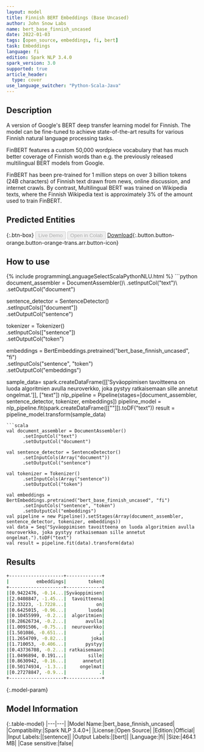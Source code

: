 ```yaml
---
layout: model
title: Finnish BERT Embeddings (Base Uncased)
author: John Snow Labs
name: bert_base_finnish_uncased
date: 2022-01-03
tags: [open_source, embeddings, fi, bert]
task: Embeddings
language: fi
edition: Spark NLP 3.4.0
spark_version: 3.0
supported: true
article_header:
  type: cover
use_language_switcher: "Python-Scala-Java"
---
```


## Description

A version of Google's BERT deep transfer learning model for Finnish. The model can be fine-tuned to achieve state-of-the-art results for various Finnish natural language processing tasks.

FinBERT features a custom 50,000 wordpiece vocabulary that has much better coverage of Finnish words than e.g. the previously released multilingual BERT models from Google.

FinBERT has been pre-trained for 1 million steps on over 3 billion tokens (24B characters) of Finnish text drawn from news, online discussion, and internet crawls. By contrast, Multilingual BERT was trained on Wikipedia texts, where the Finnish Wikipedia text is approximately 3% of the amount used to train FinBERT.

## Predicted Entities



{:.btn-box}
<button class="button button-orange" disabled>Live Demo</button>
<button class="button button-orange" disabled>Open in Colab</button>
[Download](https://s3.amazonaws.com/auxdata.johnsnowlabs.com/public/models/bert_base_finnish_uncased_fi_3.4.0_3.0_1641223281610.zip){:.button.button-orange.button-orange-trans.arr.button-icon}

## How to use



<div class="tabs-box" markdown="1">
{% include programmingLanguageSelectScalaPythonNLU.html %}
```python
document_assembler = DocumentAssembler()\
  .setInputCol("text")\
  .setOutputCol("document")

sentence_detector = SentenceDetector()\
  .setInputCols(["document"])\
  .setOutputCol("sentence")

tokenizer = Tokenizer()\
  .setInputCols(["sentence"])\
  .setOutputCol("token")

embeddings = BertEmbeddings.pretrained("bert_base_finnish_uncased", "fi") \
      .setInputCols("sentence", "token") \
      .setOutputCol("embeddings")

sample_data= spark.createDataFrame([['Syväoppimisen tavoitteena on luoda algoritmien avulla neuroverkko, joka pystyy ratkaisemaan sille annetut ongelmat.']], ["text"])
nlp_pipeline = Pipeline(stages=[document_assembler, sentence_detector, tokenizer, embeddings])
pipeline_model = nlp_pipeline.fit(spark.createDataFrame([[""]]).toDF("text"))
result = pipeline_model.transform(sample_data)
```
```scala
val document_assembler = DocumentAssembler()
      .setInputCol("text")
      .setOutputCol("document")
      
val sentence_detector = SentenceDetector()
      .setInputCols(Array("document"))
      .setOutputCol("sentence")
      
val tokenizer = Tokenizer()
      .setInputCols(Array("sentence"))
      .setOutputCol("token")

val embeddings = BertEmbeddings.pretrained("bert_base_finnish_uncased", "fi")
      .setInputCols("sentence", "token")
      .setOutputCol("embeddings")
val pipeline = new Pipeline().setStages(Array(document_assembler, sentence_detector, tokenizer, embeddings))
val data = Seq("Syväoppimisen tavoitteena on luoda algoritmien avulla neuroverkko, joka pystyy ratkaisemaan sille annetut ongelmat.").toDF("text")
val result = pipeline.fit(data).transform(data)
```
</div>

## Results

```bash
+--------------------+-------------+
|          embeddings|        token|
+--------------------+-------------+
|[0.9422476, -0.14...|Syväoppimisen|
|[2.0408847, -1.45...|  tavoitteena|
|[2.33223, -1.7228...|           on|
|[0.6425015, -0.96...|        luoda|
|[0.10455999, -0.2...|  algoritmien|
|[0.28626734, -0.2...|       avulla|
|[1.0091506, -0.75...|  neuroverkko|
|[1.501086, -0.651...|            ,|
|[1.2654709, -0.82...|         joka|
|[1.710053, -0.406...|       pystyy|
|[0.43736708, -0.2...| ratkaisemaan|
|[1.0496894, 0.191...|        sille|
|[0.8630942, -0.16...|      annetut|
|[0.50174934, -1.3...|     ongelmat|
|[0.27278847, -0.9...|            .|
+--------------------+-------------+
```

{:.model-param}
## Model Information

{:.table-model}
|---|---|
|Model Name:|bert_base_finnish_uncased|
|Compatibility:|Spark NLP 3.4.0+|
|License:|Open Source|
|Edition:|Official|
|Input Labels:|[sentence]|
|Output Labels:|[bert]|
|Language:|fi|
|Size:|464.1 MB|
|Case sensitive:|false|
